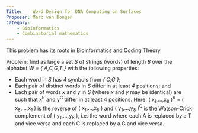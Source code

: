 ```yaml
---
Title:    Word Design for DNA Computing on Surfaces
Proposer: Marc van Dongen
Category: 
    - Bioinformatics
    - Combinatorial mathematics
---
```



This problem has its roots in Bioinformatics and Coding Theory.

Problem: find as large a set *S* of strings (words) of length *8* over the alphabet *W = { A,C,G,T }* with the following properties:

- Each word in *S* has *4* symbols from *{ C,G }*;
- Each pair of distinct words in *S* differ in at least *4* positions; and
- Each pair of words *x* and *y* in *S* (where *x* and *y* may be identical) are such that <IT>x<SUP>R</SUP></IT> and <IT>y<SUP>C</SUP></IT>
          differ in at least <IT>4</IT> positions.
         Here,
          <IT>( x<SUB>1</SUB>,&#8230;,x<SUB>8</SUB> )<SUP>R</SUP>
              =
              ( x<SUB>8</SUB>,&#8230;,x<SUB>1</SUB> )</IT>
          is the reverse of <IT>( x<SUB>1</SUB>,&#8230;,x<SUB>8</SUB> )</IT> and
          <IT>( y<SUB>1</SUB>,&#8230;,y<SUB>8</SUB> )<SUP>C</SUP></IT>
          is the Watson-Crick complement of <IT>( y<SUB>1</SUB>,&#8230;,y<SUB>8</SUB> )</IT>, i.e.
          the word where
            each <IT>A</IT> is replaced by a <IT>T</IT> and vice versa and
            each <IT>C</IT> is replaced by a <IT>G</IT> and vice versa.